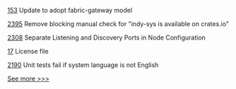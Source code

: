 
[153](https://github.com/hyperledger/fabric-sdk-py/issues/153) Update to adopt fabric-gateway model

[2395](https://github.com/hyperledger/indy-sdk/issues/2395) Remove blocking manual check for "indy-sys is available on crates.io"

[2308](https://github.com/hyperledger/besu/issues/2308) Separate Listening and Discovery Ports in Node Configuration

[17](https://github.com/hyperledger-labs/mirbft/issues/17) License file

[2190](https://github.com/hyperledger/besu/issues/2190) Unit tests fail if system language is not English


[See more >>>](https://start-here.hyperledger.org/issues)

